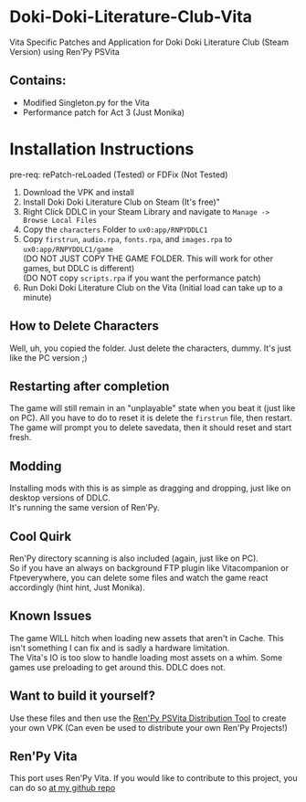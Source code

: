 # Doki-Doki-Literature-Club-Vita
Vita Specific Patches and Application for Doki Doki Literature Club (Steam Version) using Ren'Py PSVita

## Contains:
- Modified Singleton.py for the Vita
- Performance patch for Act 3 (Just Monika)

# Installation Instructions
pre-req: rePatch-reLoaded (Tested) or FDFix (Not Tested)
1. Download the VPK and install
2. Install Doki Doki Literature Club on Steam (It's free)"
3. Right Click DDLC in your Steam Library and navigate to `Manage -> Browse Local Files`
4. Copy the `characters` Folder to `ux0:app/RNPYDDLC1`
5. Copy `firstrun`, `audio.rpa`, `fonts.rpa`, and `images.rpa` to `ux0:app/RNPYDDLC1/game`<br>(DO NOT JUST COPY THE GAME FOLDER. This will work for other games, but DDLC is different)<br>(DO NOT copy `scripts.rpa` if you want the performance patch)
6. Run Doki Doki Literature Club on the Vita (Initial load can take up to a minute)

## How to Delete Characters
Well, uh, you copied the folder. Just delete the characters, dummy. It's just like the PC version ;)

## Restarting after completion
The game will still remain in an "unplayable" state when you beat it (just like on PC). All you have to do to reset it is delete the `firstrun` file, then restart.<br>The game will prompt you to delete savedata, then it should reset and start fresh.

## Modding
Installing mods with this is as simple as dragging and dropping, just like on desktop versions of DDLC.<br>It's running the same version of Ren'Py.

## Cool Quirk
Ren'Py directory scanning is also included (again, just like on PC).<br>So if you have an always on background FTP plugin like Vitacompanion or Ftpeverywhere, you can delete some files and watch the game react accordingly (hint hint, Just Monika).

## Known Issues
The game WILL hitch when loading new assets that aren't in Cache. This isn't something I can fix and is sadly a hardware limitation.<br>The Vita's IO is too slow to handle loading most assets on a whim. Some games use preloading to get around this. DDLC does not.

## Want to build it yourself?
Use these files and then use the [Ren'Py PSVita Distribution Tool](https://github.com/SonicMastr/Renpy-PSVita-Distribution-Tool) to create your own VPK (Can even be used to distribute your own Ren'Py Projects!)

## Ren'Py Vita
This port uses Ren'Py Vita. If you would like to contribute to this project, you can do so [at my github repo](https://github.com/SonicMastr/renpy-vita)

